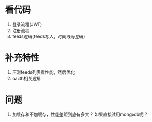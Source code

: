 
# 看代码
1. 登录流程(JWT)   
2. 注册流程  
3. feeds逻辑(feeds写入，时间线等逻辑)


# 补充特性
1. 压测feeds列表看性能，然后优化
2. oauth相关逻辑

# 问题
1. 加缓存和不加缓存，性能差距到底有多大？ 如果直接试用mongodb呢？
